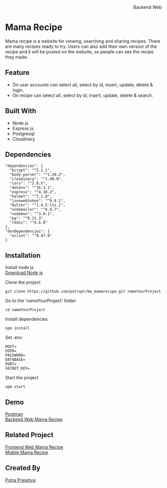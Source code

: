 <p align="right">Backend Web</p> 


# Mama Recipe
Mama recipe is a website for viewing, searching and sharing recipes. There are many recipes ready to try. Users can also add their own version of the recipe and it will be posted on the website, so people can see the recipe they made.

## Feature
* On user accounts can select all, select by id, insert, update, delete & login.
* On recipe can select all, select by id, insert, update, delete & search.

## Built With
* Node js
* Express js
* Postgresql
* Cloudinary

## Dependencies
```
"dependencies": {
  "bcrypt": "^5.1.1",
  "body-parser": "^1.20.2",
  "cloudinary": "^1.40.0",
  "cors": "^2.8.5",
  "dotenv": "^16.3.1",
  "express": "^4.18.2",
  "helmet": "^7.1.0",
  "jsonwebtoken": "^9.0.1",
  "multer": "^1.4.5-lts.1",
  "nodemailer": "^6.9.7",
  "nodemon": "^3.0.1",
  "pg": "^8.11.3",
  "redis": "^4.6.8"
},
"devDependencies": {
  "eslint": "^8.47.0"
}
```

## Installation
Install node js  
[Download Node js](https://nodejs.org/en)

Clone the project 
```
git clone https://github.com/putrapr/be_mamarecipe.git nameYourProject
```

Go to the 'nameYourProject' folder
```
cd nameYourProject
```

Install dependencies
```
npm install
```

Set .env
```
HOST=
USER=
PASSWORD=
DATABASE=
PORT=
SECRET_KEY=
```

Start the project
```
npm start
```

## Demo
[Postman](https://documenter.getpostman.com/view/28064099/2sA2r9X4Kf)  
[Backend Web Mama Recipe](https://be-mamarecipe.vercel.app)


## Related Project
[Frontend Web Mama Recipe](https://github.com/putrapr/mamarecipe)  
[Mobile Mama Recipe](https://github.com/putrapr/mobile-mama-recipe)


## Created By
[Putra Prasetya](https://github.com/putrapr)  

